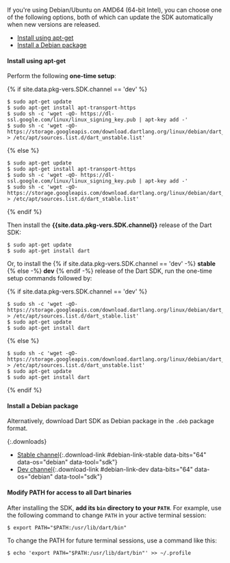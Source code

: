 If you're using Debian/Ubuntu on AMD64 (64-bit Intel), you can choose one of the
following options, both of which can update the SDK automatically when new
versions are released.

* [Install using apt-get](#install-using-apt-get)
* [Install a Debian package](#install-a-debian-package)

#### Install using apt-get

Perform the following **one-time setup**:

{% if site.data.pkg-vers.SDK.channel == 'dev' %}
```terminal
$ sudo apt-get update
$ sudo apt-get install apt-transport-https
$ sudo sh -c 'wget -qO- https://dl-ssl.google.com/linux/linux_signing_key.pub | apt-key add -'
$ sudo sh -c 'wget -qO- https://storage.googleapis.com/download.dartlang.org/linux/debian/dart_unstable.list > /etc/apt/sources.list.d/dart_unstable.list'
```
{% else %}
```terminal
$ sudo apt-get update
$ sudo apt-get install apt-transport-https
$ sudo sh -c 'wget -qO- https://dl-ssl.google.com/linux/linux_signing_key.pub | apt-key add -'
$ sudo sh -c 'wget -qO- https://storage.googleapis.com/download.dartlang.org/linux/debian/dart_stable.list > /etc/apt/sources.list.d/dart_stable.list'
```
{% endif %}

Then install the
**{{site.data.pkg-vers.SDK.channel}}**
release of the Dart SDK:

```terminal
$ sudo apt-get update
$ sudo apt-get install dart
```

Or, to install the
{% if site.data.pkg-vers.SDK.channel == 'dev' -%}
**stable**
{% else -%}
**dev**
{% endif -%}
release of the Dart SDK,
run the one-time setup commands followed by:

{% if site.data.pkg-vers.SDK.channel == 'dev' %}
```terminal
$ sudo sh -c 'wget -qO- https://storage.googleapis.com/download.dartlang.org/linux/debian/dart_stable.list > /etc/apt/sources.list.d/dart_stable.list'
$ sudo apt-get update
$ sudo apt-get install dart
```
{% else %}
```terminal
$ sudo sh -c 'wget -qO- https://storage.googleapis.com/download.dartlang.org/linux/debian/dart_unstable.list > /etc/apt/sources.list.d/dart_unstable.list'
$ sudo apt-get update
$ sudo apt-get install dart
```
{% endif %}


#### Install a Debian package

Alternatively, download Dart SDK as Debian package in the `.deb` package format.

{:.downloads}
- [Stable channel](#){:.download-link #debian-link-stable
  data-bits="64" data-os="debian" data-tool="sdk"}
- [Dev channel](#){:.download-link #debian-link-dev
  data-bits="64" data-os="debian" data-tool="sdk"}


#### Modify PATH for access to all Dart binaries

After installing the SDK, **add its `bin` directory to your `PATH`**. For example,
use the following command to change `PATH` in your active terminal session:

```terminal
$ export PATH="$PATH:/usr/lib/dart/bin"
```

To change the PATH for future terminal sessions, use a command like this:

```terminal
$ echo 'export PATH="$PATH:/usr/lib/dart/bin"' >> ~/.profile
```

